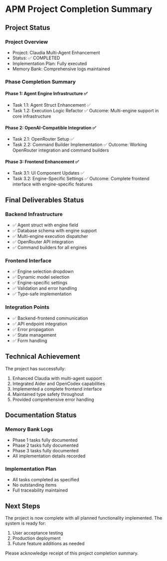 # APM Project Completion Summary

## Project Status

### Project Overview
- Project: Claudia Multi-Agent Enhancement
- Status: ✅ COMPLETED
- Implementation Plan: Fully executed
- Memory Bank: Comprehensive logs maintained

### Phase Completion Summary

#### Phase 1: Agent Engine Infrastructure ✅
- Task 1.1: Agent Struct Enhancement ✅
- Task 1.2: Execution Logic Refactor ✅
Outcome: Multi-engine support in core infrastructure

#### Phase 2: OpenAI-Compatible Integration ✅
- Task 2.1: OpenRouter Setup ✅
- Task 2.2: Command Builder Implementation ✅
Outcome: Working OpenRouter integration and command builders

#### Phase 3: Frontend Enhancement ✅
- Task 3.1: UI Component Updates ✅
- Task 3.2: Engine-Specific Settings ✅
Outcome: Complete frontend interface with engine-specific features

## Final Deliverables Status

### Backend Infrastructure
- ✅ Agent struct with engine field
- ✅ Database schema with engine support
- ✅ Multi-engine execution dispatcher
- ✅ OpenRouter API integration
- ✅ Command builders for all engines

### Frontend Interface
- ✅ Engine selection dropdown
- ✅ Dynamic model selection
- ✅ Engine-specific settings
- ✅ Validation and error handling
- ✅ Type-safe implementation

### Integration Points
- ✅ Backend-frontend communication
- ✅ API endpoint integration
- ✅ Error propagation
- ✅ State management
- ✅ Form handling

## Technical Achievement

The project has successfully:
1. Enhanced Claudia with multi-agent support
2. Integrated Aider and OpenCodex capabilities
3. Implemented a complete frontend interface
4. Maintained type safety throughout
5. Provided comprehensive error handling

## Documentation Status

### Memory Bank Logs
- Phase 1 tasks fully documented
- Phase 2 tasks fully documented
- Phase 3 tasks fully documented
- All implementation details recorded

### Implementation Plan
- All tasks completed as specified
- No outstanding items
- Full traceability maintained

## Next Steps

The project is now complete with all planned functionality implemented. The system is ready for:
1. User acceptance testing
2. Production deployment
3. Future feature additions as needed

Please acknowledge receipt of this project completion summary.